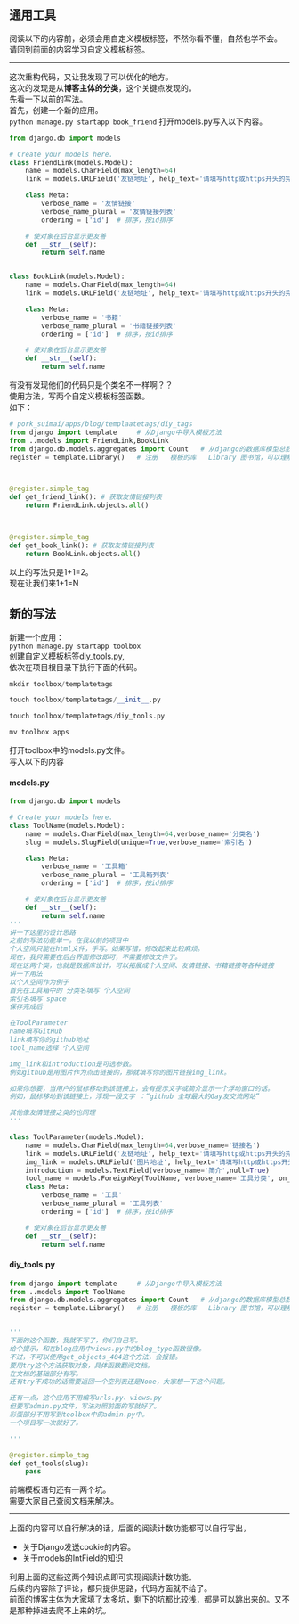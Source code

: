 ## 通用工具  
 阅读以下的内容前，必须会用自定义模板标签，不然你看不懂，自然也学不会。  
 请回到前面的内容学习自定义模板标签。
****
这次重构代码，又让我发现了可以优化的地方。  
这次的发现是从**博客主体的分类**，这个关键点发现的。  
先看一下以前的写法。  
首先，创建一个新的应用。  
`python manage.py startapp book_friend`
打开models.py写入以下内容。  
```python
from django.db import models

# Create your models here.
class FriendLink(models.Model):
    name = models.CharField(max_length=64)
    link = models.URLField('友链地址', help_text='请填写http或https开头的完整形式地址')

    class Meta:
        verbose_name = '友情链接'
        verbose_name_plural = '友情链接列表'
        ordering = ['id']  # 排序，按id排序

    # 使对象在后台显示更友善
    def __str__(self):
        return self.name


class BookLink(models.Model):
    name = models.CharField(max_length=64)
    link = models.URLField('友链地址', help_text='请填写http或https开头的完整形式地址')

    class Meta:
        verbose_name = '书籍'
        verbose_name_plural = '书籍链接列表'
        ordering = ['id']  # 排序，按id排序

    # 使对象在后台显示更友善
    def __str__(self):
        return self.name
```
有没有发现他们的代码只是个类名不一样啊？？  
使用方法，写两个自定义模板标签函数。  
如下：
```python
# pork_suimai/apps/blog/templaatetags/diy_tags
from django import template     # 从Django中导入模板方法
from ..models import FriendLink,BookLink
from django.db.models.aggregates import Count   # 从django的数据库模型总数中导入计数方法
register = template.Library()   # 注册   模板的库   Library 图书馆，可以理解为放书进去，



@register.simple_tag
def get_friend_link(): # 获取友情链接列表
    return FriendLink.objects.all()



@register.simple_tag
def get_book_link(): # 获取友情链接列表
    return BookLink.objects.all()
```  
以上的写法只是1+1=2。  
现在让我们来1+1=N  
## 新的写法  
新建一个应用：  
`python manage.py startapp toolbox`   
创建自定义模板标签diy_tools.py,  
依次在项目根目录下执行下面的代码。  
```python
mkdir toolbox/templatetags

touch toolbox/templatetags/__init__.py

touch toolbox/templatetags/diy_tools.py

mv toolbox apps
```  
打开toolbox中的models.py文件。  
写入以下的内容  
#### models.py
```python
from django.db import models

# Create your models here.
class ToolName(models.Model):
    name = models.CharField(max_length=64,verbose_name='分类名')
    slug = models.SlugField(unique=True,verbose_name='索引名')

    class Meta:
        verbose_name = '工具箱'
        verbose_name_plural = '工具箱列表'
        ordering = ['id']  # 排序，按id排序

    # 使对象在后台显示更友善
    def __str__(self):
        return self.name
'''
讲一下这里的设计思路
之前的写法功能单一。在我以前的项目中
个人空间只能在html文件，手写。如果写错，修改起来比较麻烦。
现在，我只需要在后台界面修改即可，不需要修改文件了。
现在这两个类，也就是数据库设计，可以拓展成个人空间、友情链接、书籍链接等各种链接
讲一下用法
以个人空间作为例子
首先在工具箱中的 分类名填写 个人空间
索引名填写 space
保存完成后

在ToolParameter
name填写GitHub
link填写你的github地址
tool_name选择 个人空间

img_link和introduction是可选参数。
例如github是用图片作为点击链接的，那就填写你的图片链接img_link。

如果你想要，当用户的鼠标移动到该链接上，会有提示文字或简介显示一个浮动窗口的话。
例如，鼠标移动到该链接上，浮现一段文字 ：“github 全球最大的Gay友交流网站”

其他像友情链接之类的也同理
'''

class ToolParameter(models.Model):
    name = models.CharField(max_length=64,verbose_name='链接名')
    link = models.URLField('友链地址', help_text='请填写http或https开头的完整形式地址')
    img_link = models.URLField('图片地址', help_text='请填写http或https开头的完整形式地址',null=True)
    introduction = models.TextField(verbose_name='简介',null=True)
    tool_name = models.ForeignKey(ToolName, verbose_name='工具分类', on_delete=models.CASCADE)
    class Meta:
        verbose_name = '工具'
        verbose_name_plural = '工具列表'
        ordering = ['id']  # 排序，按id排序

    # 使对象在后台显示更友善
    def __str__(self):
        return self.name
```  
#### diy_tools.py
```python
from django import template     # 从Django中导入模板方法
from ..models import ToolName
from django.db.models.aggregates import Count   # 从django的数据库模型总数中导入计数方法
register = template.Library()   # 注册   模板的库   Library 图书馆，可以理解为放书进去，


'''
下面的这个函数，我就不写了，你们自己写。
给个提示，和在blog应用中views.py中的blog_type函数很像。
不过，不可以使用get_objects_404这个方法，会报错。
要用try这个方法获取对象，具体函数翻阅文档。
在文档的基础部分有写。
还有try不成功的话需要返回一个空列表还是None，大家想一下这个问题。

还有一点，这个应用不用编写urls.py、views.py
但要写admin.py文件，写法对照前面的写就好了。
彩蛋部分不用写到toolbox中的admin.py中。
一个项目写一次就好了。

'''

@register.simple_tag
def get_tools(slug):
    pass
```  
前端模板语句还有一两个坑。  
需要大家自己查阅文档来解决。  
****
上面的内容可以自行解决的话，后面的阅读计数功能都可以自行写出，
- 关于Django发送cookie的内容。   
- 关于models的IntField的知识   

利用上面的这些这两个知识点即可实现阅读计数功能。  
后续的内容除了评论，都只提供思路，代码方面就不给了。  
前面的博客主体为大家填了太多坑，剩下的坑都比较浅，都是可以跳出来的。又不是那种掉进去爬不上来的坑。

